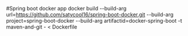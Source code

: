 #Spring boot docker app
docker build --build-arg url=https://github.com/satycool16/spring-boot-docker.git  --build-arg project=spring-boot-docker  --build-arg artifactid=docker-spring-boot  -t maven-and-git - < Dockerfile

